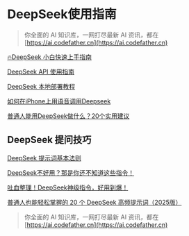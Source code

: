 # DeepSeek使用指南

>  你全面的 AI 知识库，一网打尽最新 AI 资讯，都在 [https://ai.codefather.cn](https://ai.codefather.cn)

[🔥DeepSeek 小白快速上手指南](🔥DeepSeek%20小白快速上手指南.md)

[DeepSeek API 使用指南](DeepSeek%20API%20使用指南.md)


[DeepSeek 本地部署教程](DeepSeek%20本地部署教程.md)

[如何在iPhone上用语音调用Deepseek](如何在iPhone上用语音调用Deepseek.md)

[普通人能用DeepSeek做什么？20个实用建议](普通人能用DeepSeek做什么？20个实用建议.md)

## DeepSeek 提问技巧 
[DeepSeek 提示词基本法则](DeepSeek%20提问技巧/DeepSeek%20提示词基本法则.md)

[DeepSeek不好用？那是你还不知道这些指令！](DeepSeek%20提问技巧/DeepSeek不好用？那是你还不知道这些指令！.md)

[吐血整理！DeepSeek神级指令，好用到爆！](DeepSeek%20提问技巧/吐血整理！DeepSeek神级指令，好用到爆！.md)

[普通人也能轻松掌握的 20 个 DeepSeek 高频提示词（2025版）](DeepSeek%20提问技巧/普通人也能轻松掌握的%2020%20个%20DeepSeek%20高频提示词（2025版）.md)

>  你全面的 AI 知识库，一网打尽最新 AI 资讯，都在 [https://ai.codefather.cn](https://ai.codefather.cn)

